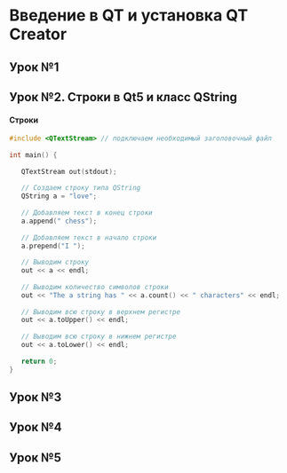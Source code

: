 # Введение в QT и установка QT Creator
## Урок №1
## Урок №2. Строки в Qt5 и класс QString
#### Строки
``` cpp
#include <QTextStream> // подключаем необходимый заголовочный файл
 
int main() {
 
   QTextStream out(stdout); 
   
   // Создаем строку типа QString
   QString a = "love";
   
   // Добавляем текст в конец строки
   a.append(" chess");
 
   // Добавляем текст в начало строки
   a.prepend("I ");
   
   // Выводим строку
   out << a << endl;
 
   // Выводим количество символов строки
   out << "The a string has " << a.count() << " characters" << endl;
   
   // Выводим всю строку в верхнем регистре
   out << a.toUpper() << endl;    
 
   // Выводим всю строку в нижнем регистре
   out << a.toLower() << endl;
   
   return 0;
}
```

## Урок №3
## Урок №4
## Урок №5
